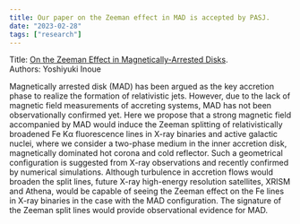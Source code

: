 ```yaml
---
title: Our paper on the Zeeman effect in MAD is accepted by PASJ.
date: "2023-02-28"
tags: ["research"]
---
```

Title: [On the Zeeman Effect in Magnetically-Arrested Disks](https://arxiv.org/abs/2302.14403).  
Authors: Yoshiyuki Inoue

Magnetically arrested disk (MAD) has been argued as the key accretion phase to realize the formation of relativistic jets. However, due to the lack of magnetic field measurements of accreting systems, MAD has not been observationally confirmed yet. Here we propose that a strong magnetic field accompanied by MAD would induce the Zeeman splitting of relativistically broadened Fe Kα fluorescence lines in X-ray binaries and active galactic nuclei, where we consider a two-phase medium in the inner accretion disk, magnetically dominated hot corona and cold reflector. Such a geometrical configuration is suggested from X-ray observations and recently confirmed by numerical simulations. Although turbulence in accretion flows would broaden the split lines, future X-ray high-energy resolution satellites, XRISM and Athena, would be capable of seeing the Zeeman effect on the Fe lines in X-ray binaries in the case with the MAD configuration. The signature of the Zeeman split lines would provide observational evidence for MAD.
